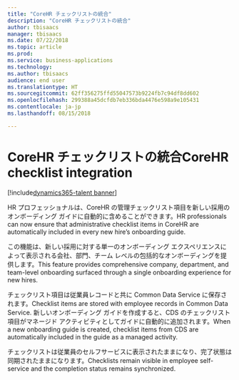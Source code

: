 ```yaml
---
title: "CoreHR チェックリストの統合"
description: "CoreHR チェックリストの統合"
author: tbisaacs
manager: tbisaacs
ms.date: 07/22/2018
ms.topic: article
ms.prod: 
ms.service: business-applications
ms.technology: 
ms.author: tbisaacs
audience: end user
ms.translationtype: HT
ms.sourcegitcommit: 62ff356275ffd55047573b9224fb7c94df8dd602
ms.openlocfilehash: 299388a45dcfdb7eb336bda4476e598a9e105431
ms.contentlocale: ja-jp
ms.lasthandoff: 08/15/2018

---
```

#  <a name="corehr-checklist-integration"></a><span data-ttu-id="6ea89-103">CoreHR チェックリストの統合</span><span class="sxs-lookup"><span data-stu-id="6ea89-103">CoreHR checklist integration</span></span>

[!include[dynamics365-talent banner](../../includes/dynamics365-talent.md)]





<span data-ttu-id="6ea89-104">HR プロフェッショナルは、CoreHR の管理チェックリスト項目を新しい採用のオンボーディング ガイドに自動的に含めることができます。</span><span class="sxs-lookup"><span data-stu-id="6ea89-104">HR professionals can now ensure that administrative checklist items in CoreHR are automatically included in every new hire’s onboarding guide.</span></span>

<span data-ttu-id="6ea89-105">この機能は、新しい採用に対する単一のオンボーディング エクスペリエンスによって表示される会社、部門、チーム レベルの包括的なオンボーディングを提供します。</span><span class="sxs-lookup"><span data-stu-id="6ea89-105">This feature provides comprehensive company, department, and team-level onboarding surfaced through a single onboarding experience for new hires.</span></span>

<span data-ttu-id="6ea89-106">チェックリスト項目は従業員レコードと共に Common Data Service に保存されます。</span><span class="sxs-lookup"><span data-stu-id="6ea89-106">Checklist items are stored with employee records in Common Data Service.</span></span> <span data-ttu-id="6ea89-107">新しいオンボーディング ガイドを作成すると、CDS のチェックリスト項目がマネージド アクティビティとしてガイドに自動的に追加されます。</span><span class="sxs-lookup"><span data-stu-id="6ea89-107">When a new onboarding guide is created, checklist items from CDS are automatically included in the guide as a managed activity.</span></span> 

<span data-ttu-id="6ea89-108">チェックリストは従業員のセルフサービスに表示されたままになり、完了状態は同期されたままになります。</span><span class="sxs-lookup"><span data-stu-id="6ea89-108">Checklists remain visible in employee self-service and the completion status remains synchronized.</span></span>

<!--
## Who uses this feature
HR professionals
## License required
Talent license 
## Development status
Planning
## Target timeframe
Public Preview: September
-->


